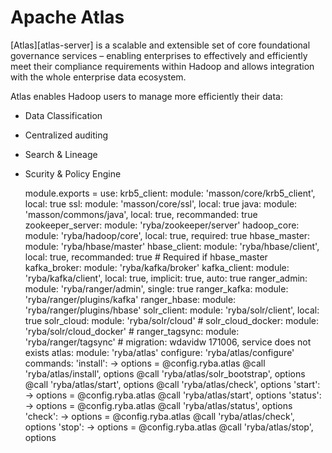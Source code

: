 # Apache Atlas 

[Atlas][atlas-server] is a scalable and extensible set of core foundational
governance services – enabling enterprises to effectively and efficiently meet
their compliance requirements within Hadoop and allows integration with the whole
enterprise data ecosystem.

Atlas enables Hadoop users to manage more efficiently their data:

- Data Classification
- Centralized auditing
- Search & Lineage
- Scurity & Policy Engine

    module.exports =
      use:
        krb5_client: module: 'masson/core/krb5_client', local: true
        ssl: module: 'masson/core/ssl', local: true
        java: module: 'masson/commons/java', local: true, recommanded: true
        zookeeper_server: module: 'ryba/zookeeper/server'
        hadoop_core: module: 'ryba/hadoop/core', local: true, required: true
        hbase_master: module: 'ryba/hbase/master'
        hbase_client: module: 'ryba/hbase/client', local: true, recommanded: true # Required if hbase_master
        kafka_broker: module: 'ryba/kafka/broker'
        kafka_client: module: 'ryba/kafka/client', local: true, implicit: true, auto: true
        ranger_admin: module: 'ryba/ranger/admin', single: true
        ranger_kafka: module: 'ryba/ranger/plugins/kafka'
        ranger_hbase: module: 'ryba/ranger/plugins/hbase'
        solr_client: module: 'ryba/solr/client', local: true
        solr_cloud: module: 'ryba/solr/cloud'
        # solr_cloud_docker: module: 'ryba/solr/cloud_docker'
        # ranger_tagsync: module: 'ryba/ranger/tagsync'  # migration: wdavidw 171006, service does not exists
        atlas: module: 'ryba/atlas'
      configure:
        'ryba/atlas/configure'
      commands:
        'install': ->
          options = @config.ryba.atlas
          @call 'ryba/atlas/install', options
          @call 'ryba/atlas/solr_bootstrap', options
          @call 'ryba/atlas/start', options
          @call 'ryba/atlas/check', options
        'start': ->
          options = @config.ryba.atlas
          @call 'ryba/atlas/start', options
        'status': ->
          options = @config.ryba.atlas
          @call 'ryba/atlas/status', options
        'check': ->
          options = @config.ryba.atlas
          @call 'ryba/atlas/check', options
        'stop': ->
          options = @config.ryba.atlas
          @call 'ryba/atlas/stop', options

[atlas-apache]: http://atlas.incubator.apache.org
